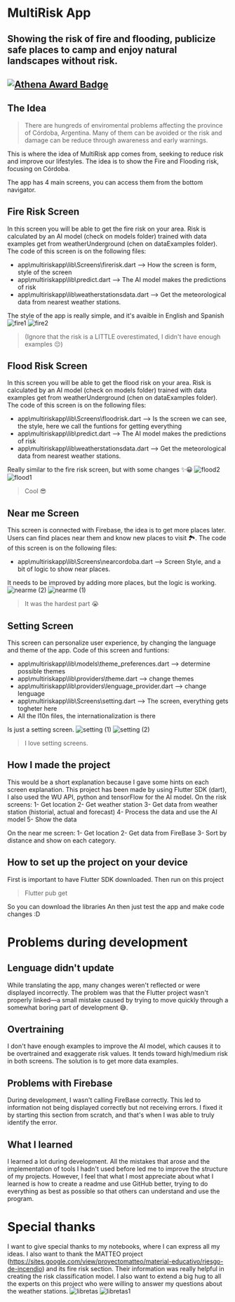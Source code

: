 ﻿#  **MultiRisk App**
Showing the risk of fire and flooding, publicize safe places to camp and enjoy natural landscapes without risk.
-
[![Athena Award Badge](https://img.shields.io/endpoint?url=https%3A%2F%2Faward.athena.hackclub.com%2Fapi%2Fbadge)](https://award.athena.hackclub.com?utm_source=readme)
-
## **The Idea**
> There are hungreds of enviromental problems affecting the province of Córdoba, Argentina. Many of them can be avoided or the risk and damage can be reduce through awareness and early warnings.

This is where the idea of MultiRisk app comes from, seeking to reduce risk and improve our lifestyles. 
The idea is to show the Fire and Flooding risk, focusing on Córdoba.

The app has 4 main screens, you can access them from the bottom navigator.

## **Fire Risk Screen**
In this screen you will be able to get the fire risk on your area. Risk is calculated by an AI model (check on models folder) trained with data examples get from weatherUnderground (chen on dataExamples folder). The code of this screen is on the following files:
- app\multiriskapp\lib\Screens\firerisk.dart --> How the screen is form, style of the screen
- app\multiriskapp\lib\predict.dart --> The AI model makes the predictions of risk
- app\multiriskapp\lib\weatherstationsdata.dart --> Get the meteorological data from nearest weather stations.

The style of the app is really simple, and it's avaible in English and Spanish
![fire1](https://github.com/user-attachments/assets/506de6cc-e238-4ad2-b511-d533da4971ac)
![fire2](https://github.com/user-attachments/assets/64ba41b7-e416-481d-9e70-42f60abe1888)

>(Ignore that the risk is a LITTLE overestimated, I didn't have enough examples 😔)
## **Flood Risk Screen**
In this screen you will be able to get the flood risk on your area. Risk is calculated by an AI model (check on models folder) trained with data examples get from weatherUnderground (chen on dataExamples folder). The code of this screen is on the following files:
- app\multiriskapp\lib\Screens\floodrisk.dart --> Is the screen we can see, the style, here we call the funtions for getting everything
- app\multiriskapp\lib\predict.dart --> The AI model makes the predictions of risk
- app\multiriskapp\lib\weatherstationsdata.dart --> Get the meteorological data from nearest weather stations.

Really similar to the fire risk screen, but with some changes ✨😀
![flood2](https://github.com/user-attachments/assets/c20b2daa-6329-4be1-a4c0-15c989ee217a)
![flood1](https://github.com/user-attachments/assets/49f729b5-6240-435a-beae-e378bf3e794c)

>Cool 😎
## **Near me Screen**
This screen is connected with Firebase, the idea is to get more places later. Users can find places near them and know new places to visit 🏞️. The code of this screen is on the following files:
- app\multiriskapp\lib\Screens\nearcordoba.dart --> Screen Style, and a bit of logic to show near places.

It needs to be improved by adding more places, but the logic is working. 
![nearme (2)](https://github.com/user-attachments/assets/0aa50418-9591-4890-8160-66ba93c537a6)
![nearme (1)](https://github.com/user-attachments/assets/f162c7c0-52f8-41ac-be36-3b3a102fe727)

>It was the hardest part 😭
## **Setting Screen**
This screen can personalize user experience, by changing the language and theme of the app. Code of this screen and funtions:
- app\multiriskapp\lib\models\theme_preferences.dart --> determine possible themes
- app\multiriskapp\lib\providers\theme.dart --> change themes
- app\multiriskapp\lib\providers\lenguage_provider.dart --> change lenguage
- app\multiriskapp\lib\Screens\setting.dart --> The screen, everything gets togheter here
- All the l10n files, the internationalization is there

Is just a setting screen.
![setting (1)](https://github.com/user-attachments/assets/b5e61c8e-bdf1-4c9e-90a3-a6280f32ea60)
![setting (2)](https://github.com/user-attachments/assets/9a69d317-d03c-43a1-a5b6-da0066240da2)

>I love setting screens.

## **How I made the project**
This would be a short explanation because I gave some hints on each screen explanation. This project has been made by using Flutter SDK (dart), I also used the WU API, python and tensorFlow for the AI model. 
On the risk screens:
1- Get location
2- Get weather station
3- Get data from weather station (historial, actual and forecast)
4- Process the data and use the AI model
5- Show the data

On the near me screen:
1- Get location
2- Get data from FireBase
3- Sort by distance and show on each category.

## **How to set up the project on your device**
First is important to have Flutter SDK downloaded.
Then run on this project 


> Flutter pub get

So you can download the libraries
An then just test the app and make code changes :D

# **Problems during development**
## **Lenguage didn't update**
While translating the app, many changes weren't reflected or were displayed incorrectly. The problem was that the Flutter project wasn't properly linked—a small mistake caused by trying to move quickly through a somewhat boring part of development 😅.

## **Overtraining**
I don't have enough examples to improve the AI model, which causes it to be overtrained and exaggerate risk values.
It tends toward high/medium risk in both screens.
The solution is to get more data examples.

## **Problems with Firebase**
During development, I wasn't calling FireBase correctly. This led to information not being displayed correctly but not receiving errors. I fixed it by starting this section from scratch, and that's when I was able to truly identify the error.

## **What I learned**
I learned a lot during development. All the mistakes that arose and the implementation of tools I hadn't used before led me to improve the structure of my projects.
However, I feel that what I most appreciate about what I learned is how to create a readme and use GitHub better, trying to do everything as best as possible so that others can understand and use the program.

# **Special thanks**
I want to give special thanks to my notebooks, where I can express all my ideas. I also want to thank the MATTEO project (https://sites.google.com/view/proyectomatteo/material-educativo/riesgo-de-incendio) and its fire risk section. Their information was really helpful in creating the risk classification model. I also want to extend a big hug to all the experts on this project who were willing to answer my questions about the weather stations.
![libretas](https://github.com/user-attachments/assets/fb6d2819-8e6e-433e-b7b5-1e29750cd604)
![libretas1](https://github.com/user-attachments/assets/52e05142-869c-4f1f-8a0b-55edd8d2dfae)
